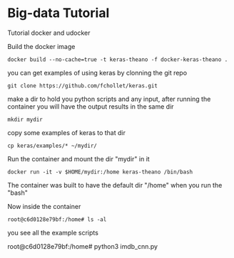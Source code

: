 # Big-data Tutorial
 
Tutorial docker and udocker

Build the docker image

```
docker build --no-cache=true -t keras-theano -f docker-keras-theano .
```

you can get examples of using keras by clonning the git repo

```
git clone https://github.com/fchollet/keras.git
```

make a dir to hold you python scripts and any input, after running the container
you will have the output results in the same dir

```
mkdir mydir
```

copy some examples of keras to that dir

```
cp keras/examples/* ~/mydir/
```

Run the container and mount the dir "mydir" in it

```
docker run -it -v $HOME/mydir:/home keras-theano /bin/bash
```

The container was built to have the default dir "/home" when you run the "bash"

Now inside the container

```
root@c6d0128e79bf:/home# ls -al
```

you see all the example scripts

root@c6d0128e79bf:/home# python3 imdb_cnn.py


